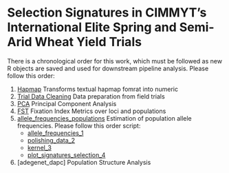 # Selection Signatures in CIMMYT’s International Elite Spring and Semi-Arid Wheat Yield Trials

There is a chronological order for this work, which must be followed as new R objects are saved and used for downstream pipeline analysis. Please follow this order:

1. [Hapmap](hapmap)  Transforms textual hapmap fomrat into numeric
2. [Trial Data Cleaning](trial_data_cleaning) Data preparation from field trials
3. [PCA](PCA) Principal Component Analysis
4. [FST](FST) Fixation Index Metrics over loci and populations
5. [allele_frequencies_populations](allele_frequencies_populations) Estimation of population allele frequencies. Please follow this order script:
    * [allele_frequencies_1](allele_frequencies_populations/allele_frequencies_1.R)
    * [polishing_data_2](allele_frequencies_populations/polishing_data_2.R)
    * [kernel_3](allele_frequencies_populations/kernel_3.R)
    * [plot_signatures_selection_4](allele_frequencies_populations/plot_signatures_selection_4.R)
6. [adegenet_dapc] Population Structure Analysis
